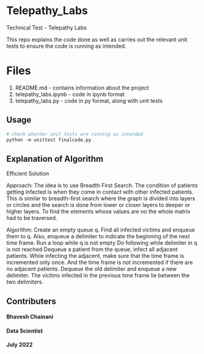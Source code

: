 # Telepathy_Labs
Technical Test - Telepathy Labs

This repo explains the code done as well as carries out the relevant unit tests to ensure the code is running as intended.

# Files
1. README.md - contains information about the project
2. telepathy_labs.ipynb - code in ipynb format
3. telepathy_labs.py - code in py format, along with unit tests

## Usage
```python
# check whether unit tests are running as intended
python -m unittest finalcode.py
```

## Explanation of Algorithm
Efficient Solution 

Approach: The idea is to use Breadth First Search. The condition of patients getting infected is when they come in contact with other infected patients. This is similar to breadth-first search where the graph is divided into layers or circles and the search is done from lower or closer layers to deeper or higher layers.  To find the elements whose values are no the whole matrix had to be traversed.
 
Algorithm: 
Create an empty queue q. 
Find all infected victims and enqueue them to q. Also, enqueue a delimiter to indicate the beginning of the next time frame.
Run a loop while q is not empty
Do following while delimiter in q is not reached
Dequeue a patient from the queue, infect all adjacent patients. While infecting the adjacent, make sure that the time frame is incremented only once. And the time frame is not incremented if there are no adjacent patients.
Dequeue the old delimiter and enqueue a new delimiter. The victims infected in the previous time frame lie between the two delimiters.

## Contributers
#### Bhavesh Chainani
#### Data Scientist
#### July 2022

